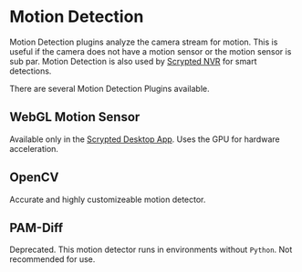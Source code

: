# Motion Detection

Motion Detection plugins analyze the camera stream for motion. This is useful if the camera does not have a motion sensor or the motion sensor is sub par. Motion Detection is also used by [Scrypted NVR](/scrypted-nvr/) for smart detections.

There are several Motion Detection Plugins available.

## WebGL Motion Sensor

Available only in the [Scrypted Desktop App](/desktop-application). Uses the GPU for hardware acceleration.

## OpenCV

Accurate and highly customizeable motion detector.

## PAM-Diff

Deprecated. This motion detector runs in environments without `Python`. Not recommended for use.

